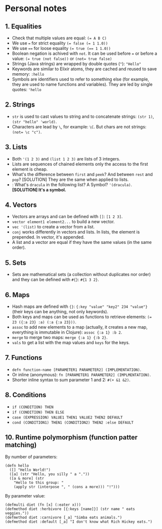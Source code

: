 # Personal notes

## 1. Equalities
- Check that multiple values are equal: `(= A B C)`
- We use `=` for strict equality `(= false (= 1 1.0))`
- We use `==` for loose equality `(= true (== 1 1.0))`
- Boolean negation is achived with `not`. It can be used before `=` or before a value: `(= true (not false))` or `(not= true false)`
- Strings (Java strings) are wrapped by double quotes (`"`): `"Hello"`
- Keywords are similar to Elixir atoms, they are cached and reused to save memory: `:hello`
- Symbols are identifiers used to refer to something else (for example, they are used to name functions and variables). They are led by single quotes: `'hello` 

## 2. Strings
- `str` is used to cast values to string and to concatenate strings: `(str 1)`, `(str "hello" 'world)`.
- Characters are lead by `\`, for example: `\C`. But chars are not strings: `(not= \c "c")`.

## 3. Lists
- Both `'(1 2 3)` and `(list 1 2 3)` are lists of 3 integers.
- Lists are sequences of chained elements only the access to the first element is cheap.
- What's the difference between `first` and `peek`? And between `rest` and `pop`? [SOLUTION] They are the same when applied to lists.
- : What's `dracula` in the following list? A Symbol? `'(dracula)`. **[SOLUTION] It's a symbol.** 

## 4. Vectors
- Vectors are arrays and can be defined with `[]`: `[1 2 3]`.
- `vector element1 element2...` to build a new vector.
- `vec '(list)` to create a vector from a list.
- `conj` works differently in vectors and lists. In lists, the element is prepended. In vector, it's appended.
- A list and a vector are equal if they have the same values (in the same order).

## 5. Sets
- Sets are mathematical sets (a collection without duplicates nor order) and they can be defined with `#{}`: `#{1 3 2}`.

## 6. Maps
- Hash maps are defined with `{}`: `{:key "value" "key2" 234 "value"}` (their keys can be anything, not only keywords).
- Both keys and maps can be used as functions to retrieve elements: `(= 23 ({:a 23} :a) (:a {:a 23}))`.
- `assoc` to add new elements to a map (actually, it creates a new map, everything is immutable in Clojure): `assoc {:a 1} :b 2`.
- `merge` to merge two maps: `merge {:a 1} {:b 2}`.
- `vals` to get a list with the map values and `keys` for the keys.

## 7. Functions
- `defn function-name [PARAMETER1 PARAMETER2] (IMPLEMENTATION)`.
- Or inline (anonymous): `fn [PARAMETER1 PARAMETER2] (IMPLMENTATION)`.
- Shorter inline syntax to sum parameter 1 and 2: `#(+ &1 &2)`.

## 8. Conditions
- `if (CONDITION) THEN`
- `if (CONDITION) THEN ELSE`
- `case (EXPRESSION) VALUE1 THEN1 VALUE2 THEN2 DEFAULT`
- `cond (CONDITION1) THEN1 (CONDITION2) THEN2 :else DEFAULT`

## 10. Runtime polymorphism (function patter matching)

By number of parameters:
````
(defn hello
  ([] "Hello World!")
  ([a] (str "Hello, you silly " a "."))
  ([a & more] (str 
    "Hello to this group: "
    (apply str (interpose ", " (cons a more))) "!")))
````

By parameter value:
````
(defmulti diet (fn [x] (:eater x)))
(defmethod diet :herbivore [{:keys [name]}] (str name " eats veggies."))
(defmethod diet :carnivore [_a] "Simba eats animals.")
(defmethod diet :default [_a] "I don't know what Rich Hickey eats.")
````
